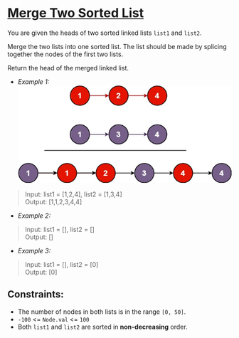 # [Merge Two Sorted List](https://leetcode.com/problems/merge-two-sorted-lists/description/)
You are given the heads of two sorted linked lists `list1` and `list2`.

Merge the two lists into one sorted list. The list should be made by splicing together the nodes of the first two lists.

Return the head of the merged linked list.

- _Example 1:_
![example](example.jpeg)
> Input: list1 = [1,2,4], list2 = [1,3,4]  
Output: [1,1,2,3,4,4]

- _Example 2:_
> Input: list1 = [], list2 = []  
Output: []  

- _Example 3:_
> Input: list1 = [], list2 = [0]  
Output: [0]

## Constraints:
- The number of nodes in both lists is in the range `[0, 50]`.
- `-100` <= `Node.val` <= `100`
- Both `list1` and `list2` are sorted in **non-decreasing** order.